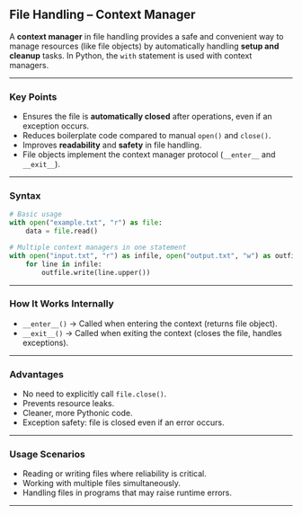 ## File Handling – Context Manager

A **context manager** in file handling provides a safe and convenient way to manage resources (like file objects) by automatically handling **setup and cleanup** tasks. In Python, the `with` statement is used with context managers.

---

### Key Points

* Ensures the file is **automatically closed** after operations, even if an exception occurs.
* Reduces boilerplate code compared to manual `open()` and `close()`.
* Improves **readability** and **safety** in file handling.
* File objects implement the context manager protocol (`__enter__` and `__exit__`).

---

### Syntax

```python
# Basic usage
with open("example.txt", "r") as file:
    data = file.read()

# Multiple context managers in one statement
with open("input.txt", "r") as infile, open("output.txt", "w") as outfile:
    for line in infile:
        outfile.write(line.upper())
```

---

### How It Works Internally

* `__enter__()` → Called when entering the context (returns file object).
* `__exit__()` → Called when exiting the context (closes the file, handles exceptions).

---

### Advantages

* No need to explicitly call `file.close()`.
* Prevents resource leaks.
* Cleaner, more Pythonic code.
* Exception safety: file is closed even if an error occurs.

---

### Usage Scenarios

* Reading or writing files where reliability is critical.
* Working with multiple files simultaneously.
* Handling files in programs that may raise runtime errors.

---
